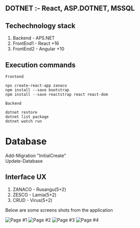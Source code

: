 ## DOTNET :- React, ASP.DOTNET, MSSQL

## Techechnology stack 
 
1. Backend    - APS.NET
2. FrontEnd1  - React +16
3. FrontEnd2  - Angular +10

## Execution commands
```
Frontend

npx create-react-app zanaco
npm install --save bootstrap
npm install --save reactstrap react react-dom

Backend

dotnet restore
dotnet list package
dotnet watch run

```
# Database

Add-Migration "InitialCreate" \
Update-Database


## Interface UX
1. ZANACO - Rusangu(5+2)
2. ZESCO  - Lamia(5+2)
3. CRUD   - Virus(5+2)

 Below are some screens shots from the application
 
![ Page #1 ](https://github.com/LINOSNCHENA/DOTNET-Exercies/blob/master/UXVIEW/page1.png)
![ Page #2 ](https://github.com/LINOSNCHENA/DOTNET-Exercies/blob/master/UXVIEW/page2.png)
![ Page #3 ](https://github.com/LINOSNCHENA/DOTNET-Exercies/blob/master/UXVIEW/page3.png)
![ Page #4 ](https://github.com/LINOSNCHENA/DOTNET-Exercies/blob/master/UXVIEW/page4.png)